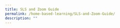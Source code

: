 ```yaml
---
title: SLS and Zoom Guide
permalink: /home-based-learning/SLS-and-Zoom-Guide/
description: ""
---
```

